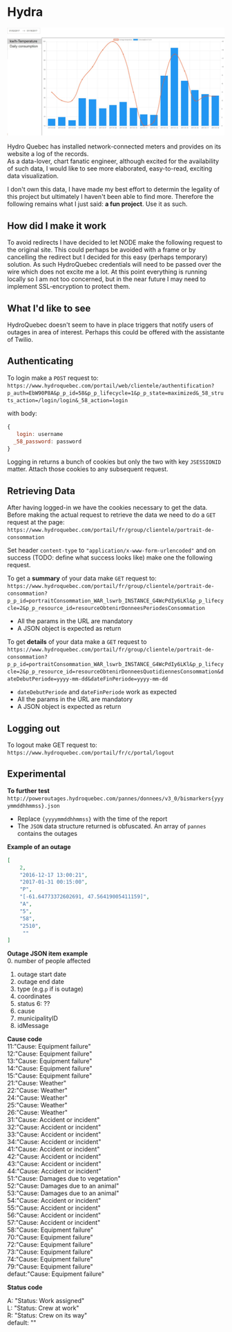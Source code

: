 # Hydra

![Latest development screenshot](public/screenshot.JPG)

Hydro Quebec has installed network-connected meters and provides on its website a log of the records.   
As a data-lover, chart fanatic engineer, although excited for the availability of such data,
I would like to see more elaborated, easy-to-read, exciting data visualization.

I don't own this data, I have made my best effort to determin the legality of this project
but ultimately I haven't been able to find more. Therefore the following remains what I just 
said: **a fun project**. Use it as such.

## How did I make it work
To avoid redirects I have decided to let NODE make the following request to the original site.
This could perhaps be avoided with a frame or by cancelling the redirect but I decided for this
easy (perhaps temporary) solution. As such HydroQuebec credentials will need to be passed over
the wire which does not excite me a lot. At this point everything is running locally so I am
not too concerned, but in the near future I may need to implement SSL-encryption to protect them.

## What I'd like to see
HydroQuebec doesn't seem to have in place triggers that notify users of outages in area of 
interest. Perhaps this could be offered with the assistante of Twilio.

## Authenticating
To login make a `POST` request to:   
`https://www.hydroquebec.com/portail/web/clientele/authentification?p_auth=EbW90P8A&p_p_id=58&p_p_lifecycle=1&p_p_state=maximized&_58_struts_action=/login/login&_58_action=login`  

with body:

```js
{
   login: username
  _58_password: password  
}
```
Logging in returns a bunch of cookies but only the two with key `JSESSIONID` matter.
 Attach those cookies to any subsequent request.

## Retrieving Data

After having logged-in we have the cookies necessary to get the data. Before making the 
actual request to retrieve the data we need to
do a `GET` request at the page:   
```https://www.hydroquebec.com/portail/fr/group/clientele/portrait-de-consommation```   

Set header `content-type` to `"application/x-www-form-urlencoded"` and on success (TODO: 
define what success looks like) make one the following request.


To get a **summary** of your data make `GET` request to:  
`https://www.hydroquebec.com/portail/fr/group/clientele/portrait-de-consommation?p_p_id=portraitConsommation_WAR_lswrb_INSTANCE_G4WcPdIy6LKl&p_p_lifecycle=2&p_p_resource_id=resourceObtenirDonneesPeriodesConsommation`  
- All the params in the URL are mandatory
- A JSON object is expected as return

To get **details** of your data make a `GET` request to   
`https://www.hydroquebec.com/portail/fr/group/clientele/portrait-de-consommation?p_p_id=portraitConsommation_WAR_lswrb_INSTANCE_G4WcPdIy6LKl&p_p_lifecycle=2&p_p_resource_id=resourceObtenirDonneesQuotidiennesConsommation&dateDebutPeriode=yyyy-mm-dd&dateFinPeriode=yyyy-mm-dd`
-  `dateDebutPeriode` and `dateFinPeriode` work as expected
- All the params in the URL are mandatory
- A JSON object is expected as return

## Logging out
To logout make GET request to:   
`https://www.hydroquebec.com/portail/fr/c/portal/logout`
   
## Experimental   
**To further test**   
`http://poweroutages.hydroquebec.com/pannes/donnees/v3_0/bismarkers{yyyymmddhhmmss}.json`

- Replace `{yyyymmddhhmmss}` with the time of the report
- The `JSON` data structure returned is obfuscated. An array of `pannes` contains the outages   

**Example of an outage**
```json
[
    2, 
    "2016-12-17 13:00:21", 
    "2017-01-31 00:15:00",
    "P", 
    "[-61.64773372602691, 47.56419005411159]", 
    "A", 
    "5",
    "58",
    "2510",
     ""
]
```

**Outage JSON item example**   
0. number of people affected
1. outage start date
2. outage end date
3. type (e.g.`p` if is outage)
4. coordinates
5. status
6: ??
7. cause
8. municipalityID
9. idMessage

**Cause code**   
11:"Cause: Equipment failure"  
12:"Cause: Equipment failure"  
13:"Cause: Equipment failure"  
14:"Cause: Equipment failure"  
15:"Cause: Equipment failure"  
21:"Cause: Weather"  
22:"Cause: Weather"  
24:"Cause: Weather"  
25:"Cause: Weather"  
26:"Cause: Weather"  
31:"Cause: Accident or incident"  
32:"Cause: Accident or incident"  
33:"Cause: Accident or incident"  
34:"Cause: Accident or incident"  
41:"Cause: Accident or incident"  
42:"Cause: Accident or incident"  
43:"Cause: Accident or incident"  
44:"Cause: Accident or incident"  
51:"Cause: Damages due to vegetation"  
52:"Cause: Damages due to an animal"  
53:"Cause: Damages due to an animal"  
54:"Cause: Accident or incident"  
55:"Cause: Accident or incident"  
56:"Cause: Accident or incident"  
57:"Cause: Accident or incident"  
58:"Cause: Equipment failure"  
70:"Cause: Equipment failure"   
72:"Cause: Equipment failure"  
73:"Cause: Equipment failure"   
74:"Cause: Equipment failure"   
79:"Cause: Equipment failure"  
defaut:"Cause: Equipment failure"  

**Status code**   

A: "Status: Work assigned"   
L: "Status: Crew at work"  
R: "Status: Crew on its way"  
default: ""
